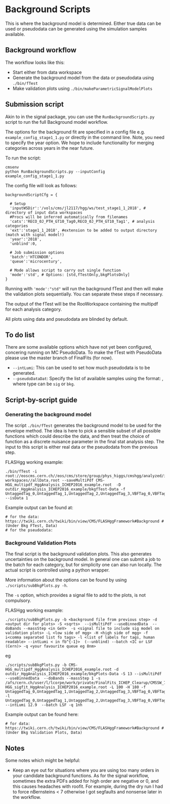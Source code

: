 # Background Scripts
This is where the background model is determined. Either true data can be used or pseudodata can be generated using the simulation samples available.

## Background workflow

The workflow looks like this:
* Start either from data workspace 
* Generate the background model from the data or pseudodata using `./bin/fTest`
* Make validation plots using `./bin/makeParametricSignalModelPlots`

## Submission script

Akin to in the signal package, you can use the `RunBackgroundScripts.py` script to run the full Background model workflow.

The options for the background fit are specified in a config file e.g. `example_config_stage1_1.py` or directly in the command line. Note, you need to specify the year option. We hope to include functionality for merging categories across years in the near future.

To run the script:
```
cmsenv
python RunBackgroundScripts.py --inputConfig example_config_stage1_1.py
```

The config file will look as follows:
```
backgroundScriptCfg = {
  
  # Setup
  'inputWSDir':'/vols/cms/jl2117/hgg/ws/test_stage1_1_2018', # directory of input data workspaces
  #Procs will be inferred automatically from filenames
  'cats':'RECO_0J_PTH_GT10_Tag0,RECO_0J_PTH_GT10_Tag1', # analysis categories
  'ext':'stage1_1_2018', #extension to be added to output directory (match with signal model!)
  'year':'2018', 
  'unblind':0,

  # Job submission options
  'batch':'HTCONDOR',
  'queue':'microcentury',

  # Mode allows script to carry out single function
  'mode':'std', # Options: [std,fTestOnly,bkgPlotsOnly]
}
```

Running with `'mode':"std"` will run the background fTest and then will make the validation plots sequentially. You can separate these steps if necessary.

The output of the fTest will be the RooWorkspace containing the multipdf for each analysis category.

All plots using data and pseudodata are blinded by default.

## To do list
There are some available options which have not yet been configured, concering running on MC PseudoData. To make the fTest with PseudoData please use the master branch of FinalFits (for now).
* `--intLumi`: This can be used to set how much pseudodata is to be generated.
* `--pseudoDataDat`: Specify the list of available samples using the format: <type>,<filepath> where type can be `sig` or `bkg`.

## Script-by-script guide
### Generating the background model

The script `./bin/fTest` generates the background model to be used for the envelope method. The idea is here to pick a sensible subset of all possible functions which could describe the data, and then treat the choice of function as a discrete nuisance parameter in the final stat analysis step. The input to this script is either real data or the pseudodata from the previous step.

FLASHgg working example:

```
./bin/fTest -i root://eoscms.cern.ch//eos/cms/store/group/phys_higgs/cmshgg/analyzed/ichep2016/flashgg-workspaces//allData.root --saveMultiPdf CMS-HGG_multipdf_HggAnalysis_ICHEP2016_example.root  -D outdir_HggAnalysis_ICHEP2016_example/bkgfTest-Data -f UntaggedTag_0,UntaggedTag_1,UntaggedTag_2,UntaggedTag_3,VBFTag_0,VBFTag_1,TTHHadronicTag,TTHLeptonicTag  --isData 1
```

Example output can be found at:

```
# for the data:
https://twiki.cern.ch/twiki/bin/view/CMS/FLASHggFramework#Background #(Under Bkg FTest, Data)
# for the pseudodata:
```

### Background Validation Plots

The final script is the background validation plots. This also generates uncertainties on the background model. In general one can submit a job to the batch for each category, but for simplicity one can also run locally. The actual script is controlled using a python wrapper.

More information about the options can be found by using `./scripts/subBkgPlots.py -h`.

The `-s` option, which provides a signal file to add to the plots, is not compulsory.

FLASHgg working example:

```
./scripts/subBkgPlots.py -b <background file from previous step> -d <output dir for plots> -S <sqrts>  --isMultiPdf --useBinnedData  --doBands --massStep <in GeV>  -s <signal file to include sig model on validation plots> -L <low side of mgg> -H <high side of mgg> -f i<comma separated list fo tags> -l <list of labels for tags, human readable> --intLumi < in fb^{-1}>  (--unblind) --batch <IC or LSF (Cern)> -q <your favourite queue eg 8nm>
```
eg
```
./scripts/subBkgPlots.py -b CMS-HGG_multipdf_HggAnalysis_ICHEP2016_example.root -d outdir_HggAnalysis_ICHEP2016_example/bkgPlots-Data -S 13 --isMultiPdf --useBinnedData  --doBands --massStep 1 -s /afs/cern.ch/user/l/lcorpe/work/private/FinalFits_ICHEP_Clearup/CMSSW_7_4_7/src/flashggFinalFit/Signal/outdir_HggAnalysis_ICHEP2016_example/CMS-HGG_sigfit_HggAnalysis_ICHEP2016_example.root -L 100 -H 180 -f UntaggedTag_0,UntaggedTag_1,UntaggedTag_2,UntaggedTag_3,VBFTag_0,VBFTag_1,TTHHadronicTag,TTHLeptonicTag -l UntaggedTag_0,UntaggedTag_1,UntaggedTag_2,UntaggedTag_3,VBFTag_0,VBFTag_1,TTHHadronicTag,TTHLeptonicTag --intLumi 12.9  --batch LSF -q 1nh
```

Example output can be found here:

```
# for data:
https://twiki.cern.ch/twiki/bin/view/CMS/FLASHggFramework#Background #(Under Bkg Validation Plots, Data)
```

## Notes

Some notes which might be helpful:

* Keep an eye out for situations where you are using too many orders in your candidate background functions. As for the signal workflow, sometimes the extra PDFs added for high order are negative or 0, and this causes headaches with roofit. For example, during the dry run I had to force nBernsteins < 7 otherwise I got segfaults and nonsense later in the workflow.


